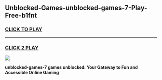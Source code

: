 
## Unblocked-Games-unblocked-games-7-Play-Free-b1fnt
<h3>
<a href="https://premium76.site?title=unblocked-games-7&ref=10A">CLICK TO PLAY</a></h3>
<hr>

<h3>
<a href="https://premium76.site?title=unblocked-games-7&ref=10A">CLICK 2 PLAY</a>
  
</h3>

<a href="https://premium76.site?title=unblocked-games-7&ref=10A"><img src="https://clearcache.store/games.png"></a>


**unblocked-games-7 games unblocked: Your Gateway to Fun and Accessible Online Gaming**
